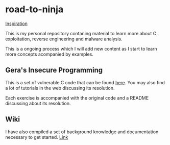 # road-to-ninja

[Inspiration](http://blog.talosintelligence.com/2009/07/how-do-i-become-ninja.html)

This is my personal repository contaning material to learn more about C exploitation, reverse engineering and malware analysis.

This is a ongoing process which I will add new content as I start to learn more concepts acompanied by examples.

## Gera's Insecure Programming

This is a set of vulnerable C code that can be found [here](https://github.com/deadbits/InsecureProgramming). You may also find a lot of tutorials in the web discussing its resolution.

Each exercise is accompanied with the original code and a README discussing about its resolution.

## Wiki

I have also compiled a set of background knowledge and documentation necessary to get started. [Link](https://github.com/xufuou/learning-reverse/wiki)

